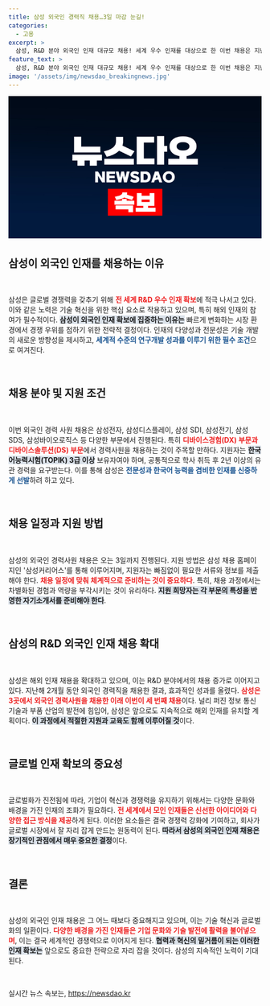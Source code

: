 ```yaml
---
title: 삼성 외국인 경력직 채용…3일 마감 눈길!
categories:
  - 고용
excerpt: >
  삼성, R&D 분야 외국인 인재 대규모 채용! 세계 우수 인재를 대상으로 한 이번 채용은 지난해 도입 이후 세 번째로, 지원자격은 TOPIK 3급 이상! 삼성의 글로벌 기술력 강화에 동참할 기회를 놓치지 마세요!
feature_text: >
  삼성, R&D 분야 외국인 인재 대규모 채용! 세계 우수 인재를 대상으로 한 이번 채용은 지난해 도입 이후 세 번째로, 지원자격은 TOPIK 3급 이상! 삼성의 글로벌 기술력 강화에 동참할 기회를 놓치지 마세요!
image: '/assets/img/newsdao_breakingnews.jpg'
---
```


<p><img src="/assets/img/newsdao_breakingnews.jpg" alt="koreaapp 속보" /></p>

<h2 data-ke-size="size26">삼성이 외국인 인재를 채용하는 이유</h2>

<p data-ke-size="size16">&nbsp;</p>

<p>삼성은 글로벌 경쟁력을 갖추기 위해 <b><span style="color: #ee2323;">전 세계 R&amp;D 우수 인재 확보</span></b>에 적극 나서고 있다. 이와 같은 노력은 기술 혁신을 위한 핵심 요소로 작용하고 있으며, 특히 해외 인재의 참여가 필수적이다. <b><span style="background-color: #21538527;">삼성이 외국인 인재 확보에 집중하는 이유는</span></b> 빠르게 변화하는 시장 환경에서 경쟁 우위를 점하기 위한 전략적 결정이다. 인재의 다양성과 전문성은 기술 개발의 새로운 방향성을 제시하고, <b><span style="color: #1a5490;">세계적 수준의 연구개발 성과를 이루기 위한 필수 조건</span></b>으로 여겨진다.</p>

<p data-ke-size="size16">&nbsp;</p>

<h2 data-ke-size="size26">채용 분야 및 지원 조건</h2>

<p data-ke-size="size16">&nbsp;</p>

<p>이번 외국인 경력 사원 채용은 삼성전자, 삼성디스플레이, 삼성 SDI, 삼성전기, 삼성SDS, 삼성바이오로직스 등 다양한 부문에서 진행된다. 특히 <b><span style="color: #ee2323;">디바이스경험(DX) 부문과 디바이스솔루션(DS) 부문</span></b>에서 경력사원을 채용하는 것이 주목할 만하다. 지원자는 <b><span style="background-color: #21538527;">한국어능력시험(TOPIK) 3급 이상</span></b> 보유자여야 하며, 공통적으로 학사 취득 후 2년 이상의 유관 경력을 요구받는다. 이를 통해 삼성은 <b><span style="color: #1a5490;">전문성과 한국어 능력을 겸비한 인재를 신중하게 선발</span></b>하려 하고 있다.</p>

<p data-ke-size="size16">&nbsp;</p>

<h2 data-ke-size="size26">채용 일정과 지원 방법</h2>

<p data-ke-size="size16">&nbsp;</p>

<p>삼성의 외국인 경력사원 채용은 오는 3일까지 진행된다. 지원 방법은 삼성 채용 홈페이지인 '삼성커리어스'를 통해 이루어지며, 지원자는 빠짐없이 필요한 서류와 정보를 제출해야 한다. <b><span style="color: #ee2323;">채용 일정에 맞춰 체계적으로 준비하는 것이 중요하다</span></b>. 특히, 채용 과정에서는 차별화된 경험과 역량을 부각시키는 것이 유리하다. <b><span style="background-color: #21538527;">지원 희망자는 각 부문의 특성을 반영한 자기소개서를 준비해야 한다</span></b>.</p>

<p data-ke-size="size16">&nbsp;</p>

<h2 data-ke-size="size26">삼성의 R&D 외국인 인재 채용 확대</h2>

<p data-ke-size="size16">&nbsp;</p>

<p>삼성은 해외 인재 채용을 확대하고 있으며, 이는 R&amp;D 분야에서의 채용 증가로 이어지고 있다. 지난해 2개월 동안 외국인 경력직을 채용한 결과, 효과적인 성과를 올렸다. <b><span style="color: #ee2323;">삼성은 3곳에서 외국인 경력사원을 채용한 이래 이번이 세 번째 채용</span></b>이다. 널리 퍼진 정보 통신 기술과 부품 산업의 발전에 힘입어, 삼성은 앞으로도 지속적으로 해외 인재를 유치할 계획이다. <b><span style="background-color: #21538527;">이 과정에서 적절한 지원과 교육도 함께 이루어질 것</span></b>이다.</p>

<p data-ke-size="size16">&nbsp;</p>

<h2 data-ke-size="size26">글로벌 인재 확보의 중요성</h2>

<p data-ke-size="size16">&nbsp;</p>

<p>글로벌화가 진전됨에 따라, 기업이 혁신과 경쟁력을 유지하기 위해서는 다양한 문화와 배경을 가진 인재의 조화가 필요하다. <b><span style="color: #ee2323;">전 세계에서 모인 인재들은 신선한 아이디어와 다양한 접근 방식을 제공</span></b>하게 된다. 이러한 요소들은 결국 경쟁력 강화에 기여하고, 회사가 글로벌 시장에서 잘 자리 잡게 만드는 원동력이 된다. <b><span style="background-color: #21538527;">따라서 삼성의 외국인 인재 채용은 장기적인 관점에서 매우 중요한 결정</span></b>이다.</p>

<p data-ke-size="size16">&nbsp;</p>

<h2 data-ke-size="size26">결론</h2>

<p data-ke-size="size16">&nbsp;</p>

<p>삼성의 외국인 인재 채용은 그 어느 때보다 중요해지고 있으며, 이는 기술 혁신과 글로벌화의 일환이다. <b><span style="color: #ee2323;">다양한 배경을 가진 인재들은 기업 문화와 기술 발전에 활력을 불어넣으며</span></b>, 이는 결국 세계적인 경쟁력으로 이어지게 된다. <b><span style="background-color: #21538527;">협력과 혁신의 밑거름이 되는 이러한 인재 확보는</span></b> 앞으로도 중요한 전략으로 자리 잡을 것이다. 삼성의 지속적인 노력이 기대된다.</p>

<p data-ke-size="size16">&nbsp;</p>
실시간 뉴스 속보는, <a href="https://newsdao.kr" rel="dofollow">https://newsdao.kr</a>


